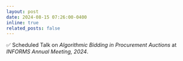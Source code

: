 ```yaml
---
layout: post
date: 2024-08-15 07:26:00-0400
inline: true
related_posts: false
---
```


✅ Scheduled Talk on _Algorithmic Bidding in Procurement Auctions_ at _INFORMS Annual Meeting, 2024_. 
